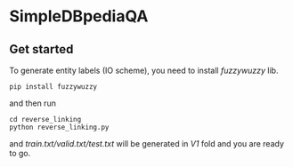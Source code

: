 # SimpleDBpediaQA

## Get started

To generate entity labels (IO scheme), you need to install *fuzzywuzzy* lib.

```
pip install fuzzywuzzy
```

and then run

```
cd reverse_linking
python reverse_linking.py
```

and *train.txt/valid.txt/test.txt* will be generated in *V1* fold and you are ready to go.



 
